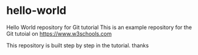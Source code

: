 # hello-world
Hello World repository for Git tutorial
This is an example repository for the Git tutoial on https://www.w3schools.com

This repository is built step by step in the tutorial.
thanks
